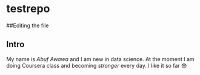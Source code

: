 # testrepo

##Editing the file

## Intro

My name is _Abuf Awawa_ and I am new in data science. At the moment
I am doing Coursera class and becoming *stronger* every day. I like it so far 😎


